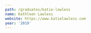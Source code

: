 ```yaml
---
path: /graduates/katie-lawless
name: Kathleen Lawless
website: https://www.katielawless.com
year: '2019'
---
```

